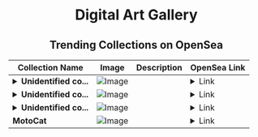 <div align="center">

# Digital Art Gallery

## Trending Collections on OpenSea

| Collection Name                       | Image                                                                                     | Description                       | OpenSea Link                                                                                          |
|---------------------------------------|-------------------------------------------------------------------------------------------|-----------------------------------|--------------------------------------------------------------------------------------------------------|
| **<details><summary>Unidentified co...</summary>Unidentified contract 25b0726a-e05f-42fe-bb96-ee16a2913112</details>** | ![Image](https://i.seadn.io/s/raw/files/a7555bde3b0244c1461d2db945f9d545.gif?w=500&auto=format?w=200&auto=format) |  | <details><summary>Link</summary>[Unidentified contract 25b0726a-e05f-42fe-bb96-ee16a2913112](https://opensea.io/collection/unidentified-contract-25b0726a-e05f-42fe-bb96-ee16)</details> |
| **<details><summary>Unidentified co...</summary>Unidentified contract b369f035-2c40-4e4f-ad00-d4b96d181b29</details>** | ![Image](https://i.seadn.io/s/raw/files/104bf387dad8775eaf6d28ae99bd2f72.jpg?w=500&auto=format?w=200&auto=format) |  | <details><summary>Link</summary>[Unidentified contract b369f035-2c40-4e4f-ad00-d4b96d181b29](https://opensea.io/collection/unidentified-contract-b369f035-2c40-4e4f-ad00-d4b9)</details> |
| **<details><summary>Unidentified co...</summary>Unidentified contract f910d148-59ca-4a22-ad51-f001e435517f</details>** | ![Image](https://i.seadn.io/s/raw/files/a7555bde3b0244c1461d2db945f9d545.gif?w=500&auto=format?w=200&auto=format) |  | <details><summary>Link</summary>[Unidentified contract f910d148-59ca-4a22-ad51-f001e435517f](https://opensea.io/collection/unidentified-contract-f910d148-59ca-4a22-ad51-f001)</details> |
| **MotoCat** | ![Image](https://i.seadn.io/s/raw/files/05a5356010058be5932e058a28c8c637.png?w=500&auto=format?w=200&auto=format) |  | <details><summary>Link</summary>[MotoCat](https://opensea.io/collection/motocat-1)</details> |

</div>